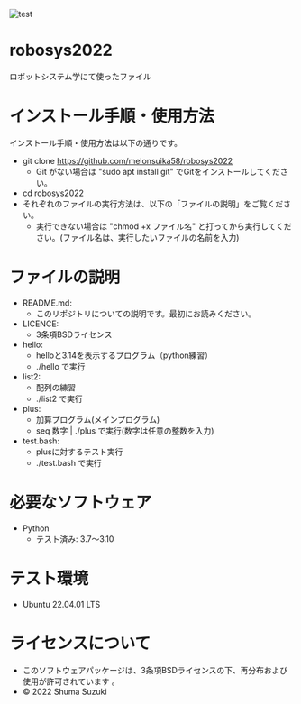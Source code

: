 
![test](https://github.com/melonsuika58/robosys2022/actions/workflows/test.yml/badge.svg)

# robosys2022
ロボットシステム学にて使ったファイル

# インストール手順・使用方法
インストール手順・使用方法は以下の通りです。

* git clone https://github.com/melonsuika58/robosys2022
  * Git がない場合は "sudo apt install git" でGitをインストールしてください。
* cd robosys2022
* それぞれのファイルの実行方法は、以下の「ファイルの説明」をご覧ください。
  * 実行できない場合は "chmod +x ファイル名" と打ってから実行してください。(ファイル名は、実行したいファイルの名前を入力)

# ファイルの説明
* README.md:
  * このリポジトリについての説明です。最初にお読みください。
* LICENCE:
  * 3条項BSDライセンス
* hello:
  * helloと3.14を表示するプログラム（python練習）
  * ./hello で実行
* list2:
  * 配列の練習
  * ./list2 で実行
* plus:
  * 加算プログラム(メインプログラム)
  * seq 数字 | ./plus で実行(数字は任意の整数を入力)
* test.bash:
  * plusに対するテスト実行
  * ./test.bash で実行

# 必要なソフトウェア
* Python
  * テスト済み: 3.7～3.10

# テスト環境
* Ubuntu 22.04.01 LTS

# ライセンスについて
* このソフトウェアパッケージは、3条項BSDライセンスの下、再分布および使用が許可されています
。
* © 2022 Shuma Suzuki
